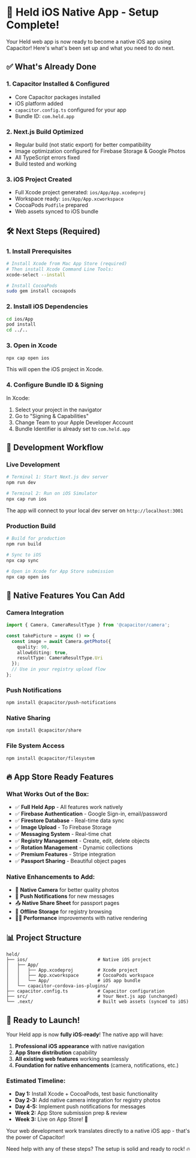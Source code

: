 # 🚀 Held iOS Native App - Setup Complete!

Your Held web app is now ready to become a native iOS app using Capacitor! Here's what's been set up and what you need to do next.

## ✅ What's Already Done

### 1. **Capacitor Installed & Configured**
- Core Capacitor packages installed
- iOS platform added
- `capacitor.config.ts` configured for your app
- Bundle ID: `com.held.app`

### 2. **Next.js Build Optimized**
- Regular build (not static export) for better compatibility
- Image optimization configured for Firebase Storage & Google Photos
- All TypeScript errors fixed
- Build tested and working

### 3. **iOS Project Created**
- Full Xcode project generated: `ios/App/App.xcodeproj`
- Workspace ready: `ios/App/App.xcworkspace`
- CocoaPods `Podfile` prepared
- Web assets synced to iOS bundle

## 🛠 Next Steps (Required)

### 1. **Install Prerequisites**
```bash
# Install Xcode from Mac App Store (required)
# Then install Xcode Command Line Tools:
xcode-select --install

# Install CocoaPods
sudo gem install cocoapods
```

### 2. **Install iOS Dependencies**
```bash
cd ios/App
pod install
cd ../..
```

### 3. **Open in Xcode**
```bash
npx cap open ios
```
This will open the iOS project in Xcode.

### 4. **Configure Bundle ID & Signing**
In Xcode:
1. Select your project in the navigator
2. Go to "Signing & Capabilities"
3. Change Team to your Apple Developer Account
4. Bundle Identifier is already set to `com.held.app`

## 🎯 Development Workflow

### **Live Development**
```bash
# Terminal 1: Start Next.js dev server
npm run dev

# Terminal 2: Run on iOS Simulator
npx cap run ios
```
The app will connect to your local dev server on `http://localhost:3001`

### **Production Build**
```bash
# Build for production
npm run build

# Sync to iOS
npx cap sync

# Open in Xcode for App Store submission
npx cap open ios
```

## 📱 Native Features You Can Add

### **Camera Integration**
```typescript
import { Camera, CameraResultType } from '@capacitor/camera';

const takePicture = async () => {
  const image = await Camera.getPhoto({
    quality: 90,
    allowEditing: true,
    resultType: CameraResultType.Uri
  });
  // Use in your registry upload flow
};
```

### **Push Notifications**
```bash
npm install @capacitor/push-notifications
```

### **Native Sharing**
```bash
npm install @capacitor/share
```

### **File System Access**
```bash
npm install @capacitor/filesystem
```

## 🔥 App Store Ready Features

### **What Works Out of the Box:**
- ✅ **Full Held App** - All features work natively
- ✅ **Firebase Authentication** - Google Sign-in, email/password
- ✅ **Firestore Database** - Real-time data sync
- ✅ **Image Upload** - To Firebase Storage
- ✅ **Messaging System** - Real-time chat
- ✅ **Registry Management** - Create, edit, delete objects
- ✅ **Rotation Management** - Dynamic collections
- ✅ **Premium Features** - Stripe integration
- ✅ **Passport Sharing** - Beautiful object pages

### **Native Enhancements to Add:**
- 📸 **Native Camera** for better quality photos
- 🔔 **Push Notifications** for new messages
- 📤 **Native Share Sheet** for passport pages
- 💾 **Offline Storage** for registry browsing
- 🏃‍♂️ **Performance** improvements with native rendering

## 📊 Project Structure

```
held/
├── ios/                          # Native iOS project
│   ├── App/
│   │   ├── App.xcodeproj         # Xcode project
│   │   ├── App.xcworkspace       # CocoaPods workspace
│   │   └── App/                  # iOS app bundle
│   └── capacitor-cordova-ios-plugins/
├── capacitor.config.ts           # Capacitor configuration
├── src/                          # Your Next.js app (unchanged)
└── .next/                        # Built web assets (synced to iOS)
```

## 🚀 Ready to Launch!

Your Held app is now **fully iOS-ready**! The native app will have:

1. **Professional iOS appearance** with native navigation
2. **App Store distribution** capability
3. **All existing web features** working seamlessly
4. **Foundation for native enhancements** (camera, notifications, etc.)

### **Estimated Timeline:**
- **Day 1:** Install Xcode + CocoaPods, test basic functionality
- **Day 2-3:** Add native camera integration for registry photos
- **Day 4-5:** Implement push notifications for messages
- **Week 2:** App Store submission prep & review
- **Week 3:** Live on App Store! 🎉

Your web development work translates directly to a native iOS app - that's the power of Capacitor! 

Need help with any of these steps? The setup is solid and ready to rock! 🔥














